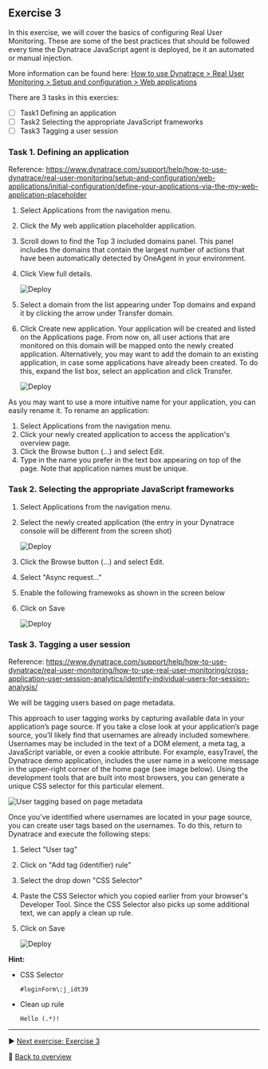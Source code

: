 ## Exercise 3
In this exercise, we will cover the basics of configuring Real User Monitoring. These are some of the best practices that should be followed every time the Dynatrace JavaScript agent is deployed, be it an automated or manual injection. 

More information can be found here: [How to use Dynatrace > Real User Monitoring > Setup and configuration > Web applications](https://www.dynatrace.com/support/help/how-to-use-dynatrace/real-user-monitoring/setup-and-configuration/web-applications/)

There are 3 tasks in this exercies:
- [ ] Task1 Defining an application
- [ ] Task2 Selecting the appropriate JavaScript frameworks
- [ ] Task3 Tagging a user session

### Task 1. Defining an application

Reference: https://www.dynatrace.com/support/help/how-to-use-dynatrace/real-user-monitoring/setup-and-configuration/web-applications/initial-configuration/define-your-applications-via-the-my-web-application-placeholder

1. Select Applications from the navigation menu.
2. Click the My web application placeholder application.
3. Scroll down to find the Top 3 included domains panel. This panel includes the domains that contain the largest number of actions that have been automatically detected by OneAgent in your environment.
4. Click View full details.

   ![Deploy](https://github.com/performgohot19/DEM/blob/master/assets/201-Define.png)

5. Select a domain from the list appearing under Top domains and expand it by clicking the arrow under Transfer domain.
6. Click Create new application. Your application will be created and listed on the Applications page. From now on, all user actions that are monitored on this domain will be mapped onto the newly created application. Alternatively, you may want to add the domain to an existing application, in case some applications have already been created. To do this, expand the list box, select an application and click Transfer.

   ![Deploy](https://github.com/performgohot19/DEM/blob/master/assets/201-Create.png)

As you may want to use a more intuitive name for your application, you can easily rename it. To rename an application:
1. Select Applications from the navigation menu.
2. Click your newly created application to access the application's overview page.
3. Click the Browse button (...) and select Edit.
4. Type in the name you prefer in the text box appearing on top of the page. Note that application names must be unique.

### Task 2. Selecting the appropriate JavaScript frameworks

1. Select Applications from the navigation menu.
2. Select the newly created application (the entry in your Dynatrace console will be different from the screen shot)

   ![Deploy](https://github.com/performgohot19/DEM/blob/master/assets/202-ModifyJSFramework.png)

3. Click the Browse button (...) and select Edit.
4. Select "Async request..."
5. Enable the following framewoks as shown in the screen below
6. Click on Save

   ![Deploy](https://github.com/performgohot19/DEM/blob/master/assets/202-ConfigFramework.png)

### Task 3. Tagging a user session

Reference: https://www.dynatrace.com/support/help/how-to-use-dynatrace/real-user-monitoring/how-to-use-real-user-monitoring/cross-application-user-session-analytics/identify-individual-users-for-session-analysis/

We will be tagging users based on page metadata.

This approach to user tagging works by capturing available data in your application’s page source. If you take a close look at your application’s page source, you’ll likely find that usernames are already included somewhere. Usernames may be included in the text of a DOM element, a meta tag, a JavaScript variable, or even a cookie attribute. For example, easyTravel, the Dynatrace demo application, includes the user name in a welcome message in the upper-right corner of the home page (see image below). Using the development tools that are built into most browsers, you can generate a unique CSS selector for this particular element.

![User tagging based on page metadata](https://dt-cdn.net/images/usertags2-1872-eaa3cbf0fe.png)

Once you’ve identified where usernames are located in your page source, you can create user tags based on the usernames. To do this, return to Dynatrace and execute the following steps:

1. Select "User tag"
2. Click on "Add tag (identifier) rule"
3. Select the drop down "CSS Selector"
4. Paste the CSS Selector which you copied earlier from your browser's Developer Tool. Since the CSS Selector also picks up some additional text, we can apply a clean up rule.
5. Click on Save

   ![Deploy](https://github.com/performgohot19/DEM/blob/master/assets/204-TaggingUserSession.png)

**Hint:**
 * CSS Selector
 
   ```#loginForm\:j_idt39```
 
 * Clean up rule
 
    ```Hello (.*)!```

---

:arrow_forward: [Next exercise: Exercise 3](/ex3)

:arrow_up_small: [Back to overview](https://github.com/performgohot19/DEM)
